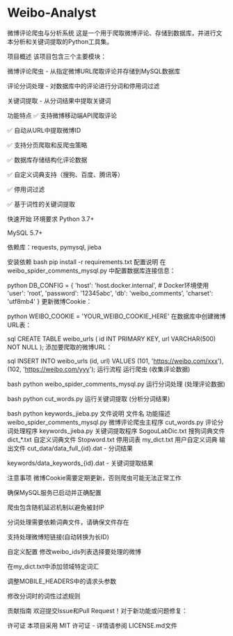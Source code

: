 
# Weibo-Analyst
微博评论爬虫与分析系统
这是一个用于爬取微博评论、存储到数据库，并进行文本分析和关键词提取的Python工具集。

项目概述
该项目包含三个主要模块：

微博评论爬虫 - 从指定微博URL爬取评论并存储到MySQL数据库

评论分词处理 - 对数据库中的评论进行分词和停用词过滤

关键词提取 - 从分词结果中提取关键词

功能特点
✅ 支持微博移动端API爬取评论

✅ 自动从URL中提取微博ID

✅ 支持分页爬取和反爬虫策略

✅ 数据库存储结构化评论数据

✅ 自定义词典支持（搜狗、百度、腾讯等）

✅ 停用词过滤

✅ 基于词性的关键词提取

快速开始
环境要求
Python 3.7+

MySQL 5.7+

依赖库：requests, pymysql, jieba

安装依赖
bash
pip install -r requirements.txt
配置说明
在 weibo_spider_comments_mysql.py 中配置数据库连接信息：

python
DB_CONFIG = {
    'host': 'host.docker.internal',  # Docker环境使用
    'user': 'root',
    'password': '12345abc',
    'db': 'weibo_comments',
    'charset': 'utf8mb4'
}
更新微博Cookie：

python
WEIBO_COOKIE = 'YOUR_WEIBO_COOKIE_HERE'
在数据库中创建微博URL表：

sql
CREATE TABLE weibo_urls (
    id INT PRIMARY KEY, 
    url VARCHAR(500) NOT NULL
);
添加要爬取的微博URL：

sql
INSERT INTO weibo_urls (id, url) VALUES 
(101, 'https://weibo.com/xxx'),
(102, 'https://weibo.com/yyy');
运行流程
运行爬虫 (收集评论数据)

bash
python weibo_spider_comments_mysql.py
运行分词处理 (处理评论数据)

bash
python cut_words.py
运行关键词提取 (分析分词结果)

bash
python keywords_jieba.py
文件说明
文件名	功能描述
weibo_spider_comments_mysql.py	微博评论爬虫主程序
cut_words.py	评论分词处理程序
keywords_jieba.py	关键词提取程序
SogouLabDic.txt	搜狗词典文件
dict_*.txt	自定义词典文件
Stopword.txt	停用词表
my_dict.txt	用户自定义词典
输出文件
cut_data/data_full_{id}.dat - 分词结果

keywords/data_keywords_{id}.dat - 关键词提取结果

注意事项
微博Cookie需要定期更新，否则爬虫可能无法正常工作

确保MySQL服务已启动并正确配置

爬虫包含随机延迟机制以避免被封IP

分词处理需要依赖词典文件，请确保文件存在

支持处理微博短链接(自动转换为长ID)

自定义配置
修改weibo_ids列表选择要处理的微博

在my_dict.txt中添加领域特定词汇

调整MOBILE_HEADERS中的请求头参数

修改分词时的词性过滤规则

贡献指南
欢迎提交Issue和Pull Request！对于新功能或问题修复：


许可证
本项目采用 MIT 许可证 - 详情请参阅 LICENSE.md文件

